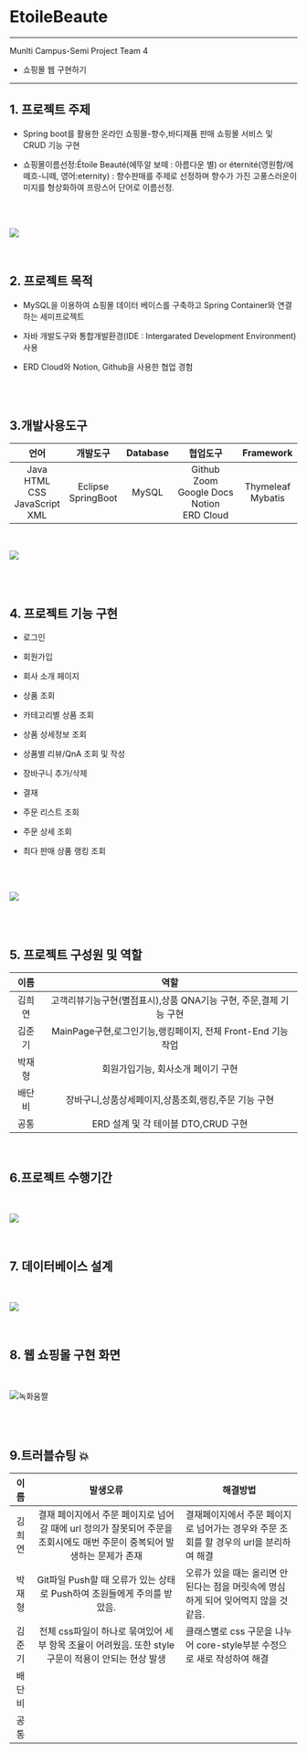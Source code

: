 # EtoileBeaute
---
Munlti Campus-Semi Project Team 4
- 쇼핑몰 웹 구현하기
---
## 1. 프로젝트 주제
- Spring boot를 활용한  온라인 쇼핑몰-향수,바디제품 판매 쇼핑몰 서비스 및 CRUD 기능 구현
  
- 쇼핑몰이름선정:Étoile Beauté(에뚜알 보떼 : 아름다운 별) or éternité(영원함/에떼흐-니떼, 영어:eternity) : 향수판매를 주제로 선정하며 향수가 가진 고풍스러운이미지를 형상화하여 프랑스어 단어로 이름선정. 
<br>
<br>

![](2022-10-21-15-30-15.png)

<br>

## 2. 프로젝트 목적
- MySQL을 이용하여 쇼핑몰 데이터 베이스를 구축하고 Spring Container와 연결하는 세미프로젝트

- 자바 개발도구와 통합개발환경(IDE : Intergarated Development Environment) 사용

- ERD Cloud와 Notion, Github을 사용한 협업 경험
<br>
<br>

## 3.개발사용도구
|언어|개발도구|Database|협업도구|Framework|
|:---:|:---:|:---:|:---:|:---:|
|Java<br>HTML<br>CSS<Br>JavaScript<br>XML|Eclipse<br>SpringBoot<br>|MySQL|Github<br>Zoom<br>Google Docs<br>Notion<br>ERD Cloud|Thymeleaf<br>Mybatis|
<br>

![](2022-10-21-15-28-30.png)

<br>
<br>

## 4. 프로젝트 기능 구현
- 로그인

- 회원가입

- 회사 소개 페이지

- 상품 조회

- 카테고리별 상품 조회

- 상품 상세정보 조회

- 상품별 리뷰/QnA 조회 및 작성

- 장바구니 추가/삭제

- 결재

- 주문 리스트 조회

- 주문 상세 조회

- 최다 판매 상품 랭킹 조회
<br>
<br>

![](2022-10-21-15-29-41.png)





<br>
<br>

## 5. 프로젝트 구성원 및 역할
| 이름 |<center>역할|
| :---: |---|
|김희연|<center>고객리뷰기능구현(별점표시),상품 QNA기능 구현, 주문,결제 기능 구현 |
|김준기|<center>MainPage구현,로그인기능,랭킹페이지, 전체 Front-End 기능 작업||
|박재형|<center>회원가입기능, 회사소개 페이기 구현|
|배단비|<center>장바구니,상품상세페이지,상품조회,랭킹,주문 기능 구현|
|공통|<center>ERD 설계 및 각 테이블 DTO,CRUD 구현|
<br>

## 6.프로젝트 수행기간 
<br>

![](2022-10-21-15-28-53.png)

<br>

## 7. 데이터베이스 설계
<br>

![](2022-10-21-16-00-57.png)

<br>

## 8. 웹 쇼핑몰 구현 화면
<br>


![녹화움짤](https://user-images.githubusercontent.com/111727491/197132973-350cb407-2d6f-4e42-9b58-c273f0960144.gif)

<br>
<br>

## 9.트러블슈팅 💥

| 이름 |<center>발생오류 |<center> 해결방법|
| :---: |---|---|
|김희연|<center>결재 페이지에서 주문 페이지로 넘어갈 때에 url 정의가 잘못되어 주문을 조회시에도 매번 주문이 중복되어 발생하는 문제가 존재|결재페이지에서 주문 페이지로 넘어가는 경우와 주문 조회를 할 경우의 url을 분리하여 해결 |
|박재형|<center>Git파일 Push할 때 오류가 있는 상태로 Push하여 조원들에게 주의를 받았음.|오류가 있을 때는 올리면 안 된다는 점을 머릿속에 명심하게 되어 잊어먹지 않을 것 같음.|
|김준기|<center>전체 css파일이 하나로 묶여있어 세부 항목 조율이 어려웠음. 또한 style 구문이 적용이 안되는 현상 발생|클래스별로 css 구문을 나누어  core-style부분 수정으로 새로 작성하여 해결|
|배단비|<center>| |
|공통|<center>| |

